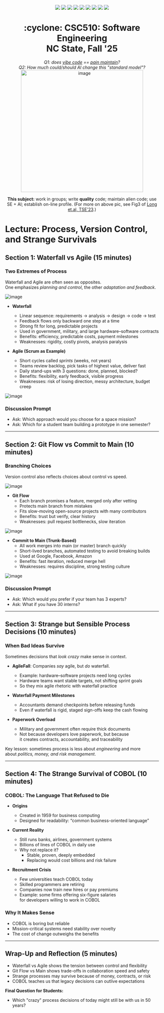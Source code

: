 <p align="center">
  <a href="https://github.com/txt/se25fall/blob/main/README.md#top"><img src="https://img.shields.io/badge/Home-%23ff5733?style=flat-square&logo=home&logoColor=white" /></a>
  <a href="/docs/syllabus.md#top"><img src="https://img.shields.io/badge/Syllabus-%230055ff?style=flat-square&logo=openai&logoColor=white" /></a>
  <a href="https://docs.google.com/spreadsheets/d/1E7H6IiFEV0WIooE1biPB7VVrdaEtBh6yXC-2nrwPKCY/edit?gid=0#gid=0"><img src="https://img.shields.io/badge/Teams1-%23ffd700?style=flat-square&logo=users&logoColor=white" /></a>
  <a href="https://docs.google.com/spreadsheets/d/1i0fNqKea0LzqmB-h8gtOrnF0MM-qt560goU4QkRw8BA/edit?usp=sharing"><img src="https://img.shields.io/badge/Teams2-%23ffcc00?style=flat-square&logo=users&logoColor=white" /></a>
  <a href="https://moodle-courses2527.wolfware.ncsu.edu/course/view.php?id=4690&bp=s"><img src="https://img.shields.io/badge/One-%23dc143c?style=flat-square&logo=moodle&logoColor=white" /></a>
  <a href="https://moodle-courses2527.wolfware.ncsu.edu/course/view.php?id=4691&bp=s"><img src="https://img.shields.io/badge/Two-%23b22222?style=flat-square&logo=moodle&logoColor=white" /></a>
  <a href="https://discord.gg/YnAw7uZxAD"><img src="https://img.shields.io/badge/Chat-%23008080?style=flat-square&logo=discord&logoColor=white" /></a>
  <a href="https://ncsu.hosted.panopto.com/Panopto/Pages/Sessions/List.aspx?folderID=7b1bbb56-937c-42a1-96b4-b33e0134710f"><img src="https://img.shields.io/badge/Vids-%23ffa500?style=flat-square&logo=youtube&logoColor=white" /></a>
  <a href="/LICENSE.md"><img src="https://img.shields.io/badge/©%20timm%202025-%234b4b4b?style=flat-square&logoColor=white" /></a></p>
<h1 align="center">:cyclone: CSC510: Software Engineering<br>NC State, Fall '25</h1>
<p align="center"><em>Q1: does <a href="https://x.com/karpathy/status/1886192184808149383?lang=en">vibe code</a> == <a href="https://docs.google.com/presentation/d/1O6fZa0MbuNPVfbQV0eENzuYL-2YdIr-LRawhC92gSJE/present?slide=2">pain maintain</a>?</em><br>
<em> Q2: How much could/should AI change this "standard model"?</em><br>
<img width="400" alt="image" src="https://github.com/user-attachments/assets/acde700e-1d4d-4002-94a2-1d8aa08914e2"></p>
<p align="center"><b>This subject:</b> work in groups; write <b>quality</b> code;
maintain alien code; use SE + AI; establish on-line profile.
(For more on above pic, see Fig3 of <a href="https://doi.org/10.1109/TSE.2023.3339383">Long et.al, TSE'23</a>.)</p>







# Lecture: Process, Version Control, and Strange Survivals


## Section 1: Waterfall vs Agile (15 minutes)

### Two Extremes of Process

Waterfall and Agile are often seen as opposites.  
One emphasizes *planning and control*, the other *adaptation and feedback*.  

![image](https://github.com/txt/se23/assets/29195/52c259a7-f480-422e-8f0a-b0acb33cfc8f)

- **Waterfall**  
  - Linear sequence: requirements → analysis → design → code → test  
  - Feedback flows only backward one step at a time  
  - Strong fit for long, predictable projects  
  - Used in government, military, and large hardware–software contracts  
  - Benefits: efficiency, predictable costs, payment milestones  
  - Weaknesses: rigidity, costly pivots, analysis paralysis  

- **Agile (Scrum as Example)**  
  - Short cycles called *sprints* (weeks, not years)  
  - Teams review backlog, pick tasks of highest value, deliver fast  
  - Daily stand-ups with 3 questions: done, planned, blocked?  
  - Benefits: flexibility, early feedback, visible progress  
  - Weaknesses: risk of losing direction, messy architecture, budget creep  

![image](https://github.com/txt/se23/assets/29195/78ceea76-1e54-44fa-9cbd-b333870545b2)

### Discussion Prompt
- Ask: Which approach would you choose for a space mission?  
- Ask: Which for a student team building a prototype in one semester?  

---

## Section 2: Git Flow vs Commit to Main (10 minutes)

### Branching Choices

Version control also reflects choices about control vs speed.  

![image](https://user-images.githubusercontent.com/29195/130551409-89d30647-a72f-4321-b58f-f519c77235ce.png)

- **Git Flow**  
  - Each branch promises a feature, merged only after vetting  
  - Protects main branch from mistakes  
  - Fits slow-moving open-source projects with many contributors  
  - Benefits: trust but verify, clear history  
  - Weaknesses: pull request bottlenecks, slow iteration  

![image](https://user-images.githubusercontent.com/29195/130552057-1891deda-3328-43c7-8fab-c139cff3d1ff.png)

- **Commit to Main (Trunk-Based)**  
  - All work merges into main (or master) branch quickly  
  - Short-lived branches, automated testing to avoid breaking builds  
  - Used at Google, Facebook, Amazon  
  - Benefits: fast iteration, reduced merge hell  
  - Weaknesses: requires discipline, strong testing culture  

![image](https://user-images.githubusercontent.com/29195/130552454-aa8c1fc0-7927-4072-b31a-263677c5ca86.png)

### Discussion Prompt
- Ask: Which would you prefer if your team has 3 experts?  
- Ask: What if you have 30 interns?  

---

## Section 3: Strange but Sensible Process Decisions (10 minutes)

### When Bad Ideas Survive

Sometimes decisions that *look crazy* make sense in context.  

- **AgileFall**: Companies *say* agile, but *do* waterfall.  
  - Example: hardware–software projects need long cycles  
  - Hardware teams want stable targets, not shifting sprint goals  
  - So they mix agile rhetoric with waterfall practice  

- **Waterfall Payment Milestones**  
  - Accountants demand checkpoints before releasing funds  
  - Even if waterfall is rigid, staged sign-offs keep the cash flowing  

- **Paperwork Overload**  
  - Military and government often require thick documents  
  - Not because developers love paperwork, but because  
    it creates contracts, accountability, and traceability  

Key lesson: sometimes process is less about *engineering* and more  
about *politics, money, and risk management*.  

---

## Section 4: The Strange Survival of COBOL (10 minutes)

### COBOL: The Language That Refused to Die

- **Origins**  
  - Created in 1959 for business computing  
  - Designed for readability: “common business-oriented language”  

- **Current Reality**  
  - Still runs banks, airlines, government systems  
  - Billions of lines of COBOL in daily use  
  - Why not replace it?  
    - Stable, proven, deeply embedded  
    - Replacing would cost billions and risk failure  

- **Recruitment Crisis**  
  - Few universities teach COBOL today  
  - Skilled programmers are retiring  
  - Companies now train new hires or pay premiums  
  - Example: some firms offering six-figure salaries  
    for developers willing to work in COBOL  

### Why It Makes Sense
- COBOL is boring but reliable  
- Mission-critical systems need stability over novelty  
- The cost of change outweighs the benefits  

---

## Wrap-Up and Reflection (5 minutes)

- Waterfall vs Agile shows the tension between control and flexibility  
- Git Flow vs Main shows trade-offs in collaboration speed and safety  
- Strange processes may survive because of money, contracts, or risk  
- COBOL teaches us that legacy decisions can outlive expectations  

**Final Question for Students:**  
- Which "crazy" process decisions of today might still be with us in 50 years?

